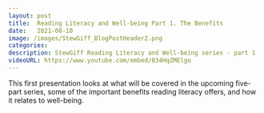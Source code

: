 ```yaml
---
layout: post
title:  Reading Literacy and Well-being Part 1. The Benefits
date:   2021-08-10
image: /images/StewGiff_BlogPostHeader2.png
categories: 
description: StewGiff Reading Literacy and Well-being series - part 1
videoURL: https://www.youtube.com/embed/834HqZMElgo
---
```

This first presentation looks at what will be covered in the upcoming five-part series, some of the important benefits reading literacy offers, and how it relates to well-being.
